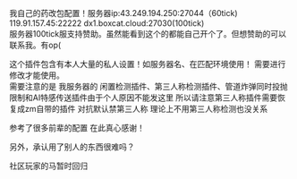 我自己的药改包配置！服务器ip:43.249.194.250:27044（60tick) 119.91.157.45:22222 dx1.boxcat.cloud:27030(100tick)  
服务器100tick服支持赞助。虽然能看到这个的都能自己开个了。但想赞助的可以联系我。有op(  

这个插件包含有本人大量的私人设置！如服务器名、在匹配环境使用！ 需要进行修改才能使用。  
需要注意的是 我服务器的 闲置检测插件、第三人称检测插件、管道炸弹同时投抛限制和AI特感传送插件由于个人原因不能发这里 所以请注意第三人称插件需要恢复成zm自带的插件 对抗默认禁第三人称 理论上不用第三人称检测也没关系  

参考了很多前辈的配置 在此真心感谢！  

另外，承认用了别人的东西很难吗？  

社区玩家的马暂时回归  
